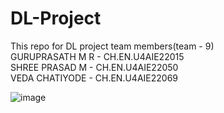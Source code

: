 # DL-Project
This repo for DL project 
team members(team - 9)  
  GURUPRASATH M R - CH.EN.U4AIE22015	  
  SHREE PRASAD M - CH.EN.U4AIE22050	  
  VEDA CHATIYODE - CH.EN.U4AIE22069  

![image](https://github.com/user-attachments/assets/8f4f0d89-ec8d-48f5-ba52-d384091fb8f3)

